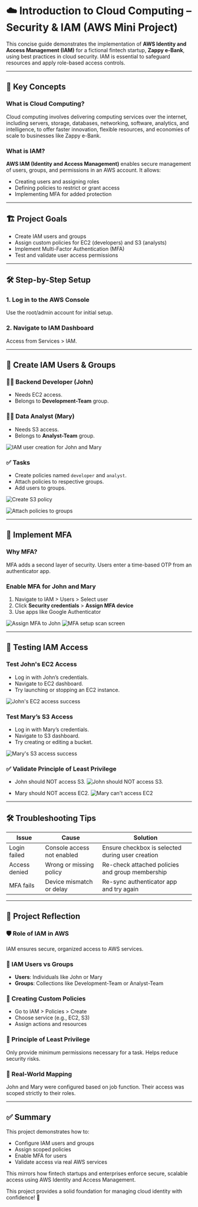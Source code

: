 # ☁️ Introduction to Cloud Computing – Security & IAM (AWS Mini Project)

This concise guide demonstrates the implementation of **AWS Identity and Access Management (IAM)** for a fictional fintech startup, **Zappy e-Bank**, using best practices in cloud security. IAM is essential to safeguard resources and apply role-based access controls.

---

## 🧠 Key Concepts

### What is Cloud Computing?

Cloud computing involves delivering computing services over the internet, including servers, storage, databases, networking, software, analytics, and intelligence, to offer faster innovation, flexible resources, and economies of scale to businesses like Zappy e-Bank.


### What is IAM?

**AWS IAM (Identity and Access Management)** enables secure management of users, groups, and permissions in an AWS account. It allows:

* Creating users and assigning roles
* Defining policies to restrict or grant access
* Implementing MFA for added protection

---

## 🏗️ Project Goals

* Create IAM users and groups
* Assign custom policies for EC2 (developers) and S3 (analysts)
* Implement Multi-Factor Authentication (MFA)
* Test and validate user access permissions

---

## 🛠️ Step-by-Step Setup

### 1. **Log in to the AWS Console**

Use the root/admin account for initial setup.

### 2. **Navigate to IAM Dashboard**

Access from Services > IAM.

---

## 👥 Create IAM Users & Groups

### 🧑‍💻 Backend Developer (John)

* Needs EC2 access.
* Belongs to **Development-Team** group.

### 👩‍🔬 Data Analyst (Mary)

* Needs S3 access.
* Belongs to **Analyst-Team** group.

![IAM user creation for John and Mary](img/Screenshot%20from%202025-07-12%2019-27-18.png)

### ✅ Tasks

* Create policies named `developer` and `analyst`.
* Attach policies to respective groups.
* Add users to groups.

![Create S3 policy](img/Screenshot%20from%202025-07-12%2019-03-13.png)

![Attach policies to groups](img/Screenshot%20from%202025-07-12%2019-11-22.png)

---

## 🔐 Implement MFA

### Why MFA?

MFA adds a second layer of security. Users enter a time-based OTP from an authenticator app.

### Enable MFA for John and Mary

1. Navigate to IAM > Users > Select user
2. Click **Security credentials** > **Assign MFA device**
3. Use apps like Google Authenticator

![Assign MFA to John](img/*)
![MFA setup scan screen](img/*)

---

## 🧪 Testing IAM Access

### Test John's EC2 Access

* Log in with John’s credentials.
* Navigate to EC2 dashboard.
* Try launching or stopping an EC2 instance.

![John's EC2 access success](img/Screenshot%20from%202025-07-12%2019-37-03.png)


### Test Mary’s S3 Access

* Log in with Mary’s credentials.
* Navigate to S3 dashboard.
* Try creating or editing a bucket.

![Mary's S3 access success](img/Screenshot%20from%202025-07-12%2019-44-30.png)

### ✅ Validate Principle of Least Privilege

* John should NOT access S3.
![John should NOT access S3.](img/Screenshot%20from%202025-07-12%2019-40-43.png)

* Mary should NOT access EC2.
![Mary can't access EC2](img/Screenshot%20from%202025-07-12%2019-46-43.png)
---

## 🛠️ Troubleshooting Tips

| Issue         | Cause                      | Solution                                         |
| ------------- | -------------------------- | ------------------------------------------------ |
| Login failed  | Console access not enabled | Ensure checkbox is selected during user creation |
| Access denied | Wrong or missing policy    | Re-check attached policies and group membership  |
| MFA fails     | Device mismatch or delay   | Re-sync authenticator app and try again          |

---

## 🧾 Project Reflection

### 🛡️ Role of IAM in AWS

IAM ensures secure, organized access to AWS services.

### 👥 IAM Users vs Groups

* **Users**: Individuals like John or Mary
* **Groups**: Collections like Development-Team or Analyst-Team

### 📝 Creating Custom Policies

* Go to IAM > Policies > Create
* Choose service (e.g., EC2, S3)
* Assign actions and resources

### 🔐 Principle of Least Privilege

Only provide minimum permissions necessary for a task. Helps reduce security risks.

### 🎯 Real-World Mapping

John and Mary were configured based on job function. Their access was scoped strictly to their roles.

---

## ✅ Summary

This project demonstrates how to:

* Configure IAM users and groups
* Assign scoped policies
* Enable MFA for users
* Validate access via real AWS services

This mirrors how fintech startups and enterprises enforce secure, scalable access using AWS Identity and Access Management.

This project provides a solid foundation for managing cloud identity with confidence! 🚀
